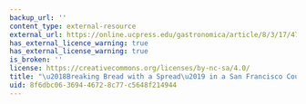 ```yaml
---
backup_url: ''
content_type: external-resource
external_url: https://online.ucpress.edu/gastronomica/article/8/3/17/47468/Breaking-Bread-with-a-Spread-in-a-San-Francisco
has_external_licence_warning: true
has_external_license_warning: true
is_broken: ''
license: https://creativecommons.org/licenses/by-nc-sa/4.0/
title: "\u2018Breaking Bread with a Spread\u2019 in a San Francisco County Jail"
uid: 8f6dbc06-3694-4672-8c77-c5648f214944
---
```

